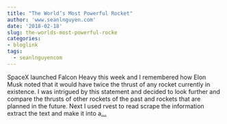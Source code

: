 ```yaml
---
title: "The World’s Most Powerful Rocket"
author: 'www.seanlnguyen.com'
date: '2018-02-18'
slug: the-worlds-most-powerful-rocke
categories:
- bloglink
tags:
  - seanlnguyencom
---
```


SpaceX launched Falcon Heavy this week and I remembered how Elon Musk noted that it would have twice the thrust of any rocket currently in existence. I was intrigued by this statement and decided to look further and compare the thrusts of other rockets of the past and rockets that are planned in the future. Next I used rvest to read scrape the information extract the text and make it into a[... <i class="fas fa-external-link-alt"></i>](http://www.seanlnguyen.com/post/the-world-s-most-powerful-rocket/)

